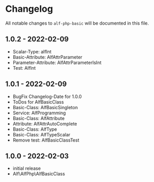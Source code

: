 # Changelog

All notable changes to `alf-php-basic` will be documented in this file.

## 1.0.2 - 2022-02-09

- Scalar-Type: alfInt
- Basic-Attribute: AlfAttrParameter
- Parameter-Attribute: AlfAttrParameterIsInt
- Test: AlfInt

## 1.0.1 - 2022-02-09

- BugFix Changelog-Date for 1.0.0
- ToDos for AlfBasicClass
- Basic-Class: AlfBasicSingleton
- Service: AlfProgramming
- Basic-Class: AlfAttribute
- Attribute: AlfAttrAutoComplete
- Basic-Class: AlfType
- Basic-Class: AlfTypeScalar
- Remove test: AlfBasicClassTest

## 1.0.0 - 2022-02-03

- initial release
- Alf\AlfPhp\AlfBasicClass
